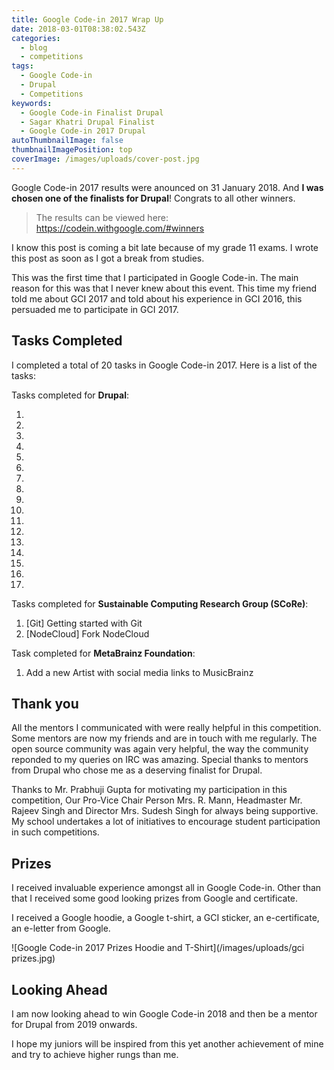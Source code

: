 ```yaml
---
title: Google Code-in 2017 Wrap Up
date: 2018-03-01T08:38:02.543Z
categories:
  - blog
  - competitions
tags:
  - Google Code-in
  - Drupal
  - Competitions
keywords:
  - Google Code-in Finalist Drupal
  - Sagar Khatri Drupal Finalist
  - Google Code-in 2017 Drupal
autoThumbnailImage: false
thumbnailImagePosition: top
coverImage: /images/uploads/cover-post.jpg
---
```

Google Code-in 2017 results were anounced on 31 January 2018. And **I was chosen one of the finalists for Drupal**! Congrats to all other winners.

> The results can be viewed here: https://codein.withgoogle.com/#winners

I know this post is coming a bit late because of my grade 11 exams. I wrote this post as soon as I got a break from studies.

This was the first time that I participated in Google Code-in. The main reason for this was that I never knew about this event. This time my friend told me about GCI 2017 and told about his experience in GCI 2016, this persuaded me to participate in GCI 2017.

## Tasks Completed

I completed a total of 20 tasks in Google Code-in 2017. Here is a list of the tasks:

Tasks completed for **Drupal**:

1. 
2. 
3. 
4. 
5. 
6. 
7. 
8. 
9. 
10. 
11. 
12. 
13. 
14. 
15. 
16. 
17. 

Tasks completed for **Sustainable Computing Research Group (SCoRe)**:

1. \[Git] Getting started with Git
2. \[NodeCloud] Fork NodeCloud

Task completed for **MetaBrainz Foundation**:

1. Add a new Artist with social media links to MusicBrainz

## Thank you

All the mentors I communicated with were really helpful in this competition. Some mentors are now my friends and are in touch with me regularly. The open source community was again very helpful, the way the community reponded to my queries on IRC was amazing. Special thanks to mentors from Drupal who chose me as a deserving finalist for Drupal.

Thanks to Mr. Prabhuji Gupta for motivating my participation in this competition, Our Pro-Vice Chair Person Mrs. R. Mann, Headmaster Mr. Rajeev Singh and Director Mrs. Sudesh Singh for always being supportive. My school undertakes a lot of initiatives to encourage student participation in such competitions.

## Prizes

I received invaluable experience amongst all in Google Code-in. Other than that I received some good looking prizes from Google and certificate.

I received a Google hoodie, a Google t-shirt, a GCI sticker, an e-certificate, an e-letter from Google.

![Google Code-in 2017 Prizes Hoodie and T-Shirt](/images/uploads/gci prizes.jpg)

## Looking Ahead

I am now looking ahead to win Google Code-in 2018 and then be a mentor for Drupal from 2019 onwards.

I hope my juniors will be inspired from this yet another achievement of mine and try to achieve higher rungs than me.
